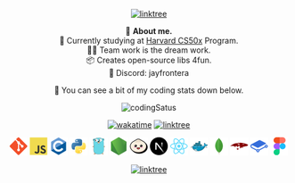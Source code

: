 <div align="center">

[![linktree](https://img.shields.io/badge/Contact%20ME-white?style=for-the-badge&logo=Linktree&logoColor=black)](https://linktr.ee/jay.frontera)

👋 **About me.**  
🛵 Currently studying at [Harvard CS50x](https://pll.harvard.edu/course/cs50-introduction-computer-science) Program.  
🧑‍💻 Team work is the dream work.  
📦 Creates open-source libs 4fun.  
🔗 Discord: jayfrontera

🔗 You can see a bit of my coding stats down below.  

![codingSatus](https://github-readme-stats.vercel.app/api/wakatime?username=jvrl18&layout=compact&langs_count=8)
  
[![wakatime](https://wakatime.com/badge/user/c7a5e8d6-0c47-451a-affe-b7735e691e04.svg?style=for-the-badge)](https://wakatime.com/@c7a5e8d6-0c47-451a-affe-b7735e691e04)
[![linktree](https://img.shields.io/badge/Contact%20ME-007EC6?style=for-the-badge&logo=Linktree)](https://linktr.ee/jay.frontera)  


<img width="32" src="https://raw.githubusercontent.com/devicons/devicon/master/icons/git/git-original.svg" alt="Git">
<img  width="32" src="https://raw.githubusercontent.com/devicons/devicon/master/icons/javascript/javascript-original.svg" alt="Javascript">
<img width="32" src="https://raw.githubusercontent.com/devicons/devicon/master/icons/c/c-original.svg" alt="C">
<img width="32" src="https://raw.githubusercontent.com/devicons/devicon/master/icons/python/python-original.svg" alt="Phyton">
<img width="32" src="https://raw.githubusercontent.com/devicons/devicon/master/icons/go/go-original.svg" alt="GO">
<img width="32" src="https://raw.githubusercontent.com/devicons/devicon/master/icons/nodejs/nodejs-original.svg" alt="NodeJS">
<img width="32" src="https://raw.githubusercontent.com/devicons/devicon/master/icons/bun/bun-original.svg" alt="bun">
<img width="32" src="https://raw.githubusercontent.com/devicons/devicon/master/icons/nextjs/nextjs-original.svg" alt="NextJS">
<img width="32" src="https://raw.githubusercontent.com/devicons/devicon/master/icons/react/react-original.svg" alt="NextJS">
<img width="32" src="https://raw.githubusercontent.com/devicons/devicon/master/icons/docker/docker-original.svg" alt="Docker">
<img width="32" src="https://raw.githubusercontent.com/devicons/devicon/master/icons/mongodb/mongodb-original.svg" alt="MongoDB">
<img width="32" src="https://raw.githubusercontent.com/devicons/devicon/master/icons/mongoose/mongoose-original.svg" alt="mongoose">
<img width="32" src="https://raw.githubusercontent.com/devicons/devicon/master/icons/gitbook/gitbook-original.svg" alt="gitbook">
<img width="32" src="https://raw.githubusercontent.com/devicons/devicon/master/icons/figma/figma-original.svg" alt="figma">

[![linktree](https://img.shields.io/badge/Contact%20ME-white?style=for-the-badge&logo=Linktree&logoColor)](https://linktr.ee/jay.frontera)

</div>
